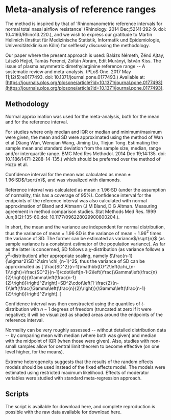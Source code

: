 # Meta-analysis of reference ranges

The method is inspired by that of 'Rhinomanometric reference intervals for normal total nasal airflow resistance' (Rhinology. 2014 Dec;52(4):292-9. doi: 10.4193/Rhino13.220.), and we wish to express our gratitude to Martin Hellmich (Institut für Medizinische Statistik, Informatik und Epidemiologie, Universitätsklinikum Köln) for selflessly discussing the methodology.

Our paper where the present approach is used: Balázs Németh, Zénó Ajtay, László Hejjel, Tamás Ferenci, Zoltán Ábrám, Edit Murányi, István Kiss. The issue of plasma asymmetric dimethylarginine reference range -- A systematic review and meta-analysis. (PLoS One. 2017 May 11;12(5):e0177493. doi: 10.1371/journal.pone.0177493.) Available at: [https://journals.plos.org/plosone/article?id=10.1371/journal.pone.0177493](https://journals.plos.org/plosone/article?id=10.1371/journal.pone.0177493).

## Methodology

Normal approximation was used for the meta-analysis, both for the mean and for the reference interval.

For studies where only median and IQR or median and minimum/maximum were given, the mean and SD were approximated using the method of Wan et al (Xiang Wan, Wenqian Wang, Jiming Liu, Tiejun Tong. Estimating the sample mean and standard deviation from the sample size, median, range and/or interquartile range. BMC Med Res Methodol. 2014 Dec 19;14:135. doi: 10.1186/1471-2288-14-135.) which should be preferred over the method of Hozo et al.

Confidence interval for the mean was calculated as mean ± 1.96·SD$`/\sqrt{n}`$, and was visualized with diamonds.

Reference interval was calculated as mean ± 1.96·SD (under the assumption of normality, this has a coverage of 95%). Confidence interval for the endpoints of the reference interval was also calculated with normal approximation of Bland and Altmann (J M Bland, D G Altman. Measuring agreement in method comparison studies. Stat Methods Med Res. 1999 Jun;8(2):135-60.doi: 10.1177/096228029900800204.).

In short, the mean and the variance are independent for normal distribution, thus the variance of mean ± 1.96·SD is the variance of mean + 1.96$^2$ times the variance of SD. The former can be estimated as variance$/\sqrt{n}$ (as sample variance is a consistent estimator of the population variance). As far as the latter is concerned, SD follows a $\chi$-distribution (as variance follows a $\chi^2$-distribution) after appropriate scaling, namely $\frac{n-1}{\sigma^2}SD^2\sim \chi_{n-1}^2$, thus the variance of SD can be approximated as
\[
  \frac{SD^2}{n-1}\mathbb{D}^2\left(\chi_{n-1}\right)=\frac{SD^2}{n-1}\cdot\left[n-1-2\left(\frac{\Gamma\left(\frac{n}{2}\right)}{\Gamma\left(\frac{n-1}{2}\right)}\right)^2\right]=SD^2\cdot\left[1-\frac{2}{n-1}\left(\frac{\Gamma\left(\frac{n}{2}\right)}{\Gamma\left(\frac{n-1}{2}\right)}\right)^2\right].
\]

Confidence interval was then constructed using the quantiles of $t$-distribution with $n-1$ degrees of freedom (truncated at zero if it were negative); it will be visualized as shaded areas around the endpoints of the reference interval.

Normality can be very roughly assessed -- without detailed distribution data -- by comparing mean with median (where both was given) and median with the midpoint of IQR (when those were given). Also, studies with non-small samples allow for central limit theorem to become effective (on one level higher, for the means).

Extreme heterogeneity suggests that the results of the random effects models should be used instead of the fixed effects model. The models were estimated using restricted maximum likelihood. Effects of moderator variables were studied with standard meta-regression approach.

## Scripts

The script is available for download here, and complete reproduction is possible with the raw data available for download here.
